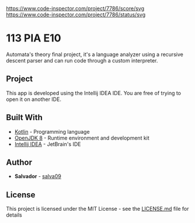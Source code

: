 https://www.code-inspector.com/project/7786/score/svg https://www.code-inspector.com/project/7786/status/svg
# 113 PIA E10

Automata's theory final project, it's a language analyzer using a recursive descent parser and can run code through a 
custom interpreter.

## Project

This app is developed using the Intellij IDEA IDE.
You are free of trying to open it on another IDE.

## Built With

* [Kotlin](https://kotlinlang.org/) - Programming language
* [OpenJDK 8](https://openjdk.java.net/) - Runtime environment and development kit
* [Intellij IDEA](https://www.jetbrains.com/idea/) - JetBrain's IDE

## Author

* **Salvador** - [salva09](https://github.com/salva09)

## License

This project is licensed under the MIT License - see the [LICENSE.md](LICENSE) file for details
